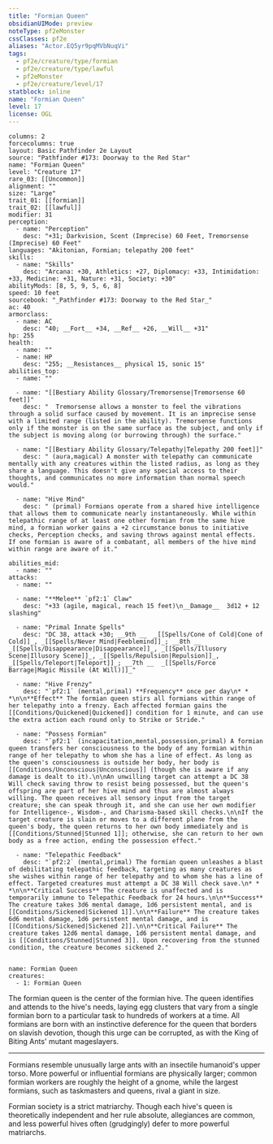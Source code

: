 ```yaml
---
title: "Formian Queen"
obsidianUIMode: preview
noteType: pf2eMonster
cssClasses: pf2e
aliases: "Actor.EQ5yr9pqMVbNuqVi" 
tags:
  - pf2e/creature/type/formian
  - pf2e/creature/type/lawful
  - pf2eMonster
  - pf2e/creature/level/17
statblock: inline
name: "Formian Queen"
level: 17
license: OGL
---
```


```statblock
columns: 2
forcecolumns: true
layout: Basic Pathfinder 2e Layout
source: "Pathfinder #173: Doorway to the Red Star"
name: "Formian Queen"
level: "Creature 17"
rare_03: [[Uncommon]]
alignment: ""
size: "Large"
trait_01: [[formian]]
trait_02: [[lawful]]
modifier: 31
perception:
  - name: "Perception"
    desc: "+31; Darkvision, Scent (Imprecise) 60 Feet, Tremorsense (Imprecise) 60 Feet"
languages: "Akitonian, Formian; telepathy 200 feet"
skills:
  - name: "Skills"
    desc: "Arcana: +30, Athletics: +27, Diplomacy: +33, Intimidation: +33, Medicine: +31, Nature: +31, Society: +30"
abilityMods: [8, 5, 9, 5, 6, 8]
speed: 10 feet
sourcebook: "_Pathfinder #173: Doorway to the Red Star_"
ac: 40
armorclass:
  - name: AC
    desc: "40; __Fort__ +34, __Ref__ +26, __Will__ +31"
hp: 255
health:
  - name: ""
  - name: HP
    desc: "255; __Resistances__ physical 15, sonic 15"
abilities_top:
  - name: ""

  - name: "[[Bestiary Ability Glossary/Tremorsense|Tremorsense 60 feet]]"
    desc: "  Tremorsense allows a monster to feel the vibrations through a solid surface caused by movement. It is an imprecise sense with a limited range (listed in the ability). Tremorsense functions only if the monster is on the same surface as the subject, and only if the subject is moving along (or burrowing through) the surface."

  - name: "[[Bestiary Ability Glossary/Telepathy|Telepathy 200 feet]]"
    desc: " (aura,magical) A monster with telepathy can communicate mentally with any creatures within the listed radius, as long as they share a language. This doesn't give any special access to their thoughts, and communicates no more information than normal speech would."

  - name: "Hive Mind"
    desc: " (primal) Formians operate from a shared hive intelligence that allows them to communicate nearly instantaneously. While within telepathic range of at least one other formian from the same hive mind, a formian worker gains a +2 circumstance bonus to initiative checks, Perception checks, and saving throws against mental effects. If one formian is aware of a combatant, all members of the hive mind within range are aware of it."

abilities_mid:
  - name: ""
attacks:
  - name: ""

  - name: "**Melee** `pf2:1` Claw"
    desc: "+33 (agile, magical, reach 15 feet)\n__Damage__  3d12 + 12 slashing"

  - name: "Primal Innate Spells"
    desc: "DC 38, attack +30; __9th __  _[[Spells/Cone of Cold|Cone of Cold]]_, _[[Spells/Never Mind|Feeblemind]]_; __8th __  _[[Spells/Disappearance|Disappearance]]_, _[[Spells/Illusory Scene|Illusory Scene]]_, _[[Spells/Repulsion|Repulsion]]_, _[[Spells/Teleport|Teleport]]_; __7th __  _[[Spells/Force Barrage|Magic Missile (At Will)]]_"

  - name: "Hive Frenzy"
    desc: "`pf2:1` (mental,primal) **Frequency** once per day\n* * *\n\n**Effect** The formian queen stirs all formians within range of her telepathy into a frenzy. Each affected formian gains the [[Conditions/Quickened|Quickened]] condition for 1 minute, and can use the extra action each round only to Strike or Stride."

  - name: "Possess Formian"
    desc: "`pf2:1` (incapacitation,mental,possession,primal) A formian queen transfers her consciousness to the body of any formian within range of her telepathy to whom she has a line of effect. As long as the queen's consciousness is outside her body, her body is [[Conditions/Unconscious|Unconscious]] (though she is aware if any damage is dealt to it).\n\nAn unwilling target can attempt a DC 38 Will check saving throw to resist being possessed, but the queen's offspring are part of her hive mind and thus are almost always willing. The queen receives all sensory input from the target creature; she can speak through it, and she can use her own modifier for Intelligence-, Wisdom-, and Charisma-based skill checks.\n\nIf the target creature is slain or moves to a different plane from the queen's body, the queen returns to her own body immediately and is [[Conditions/Stunned|Stunned 1]]; otherwise, she can return to her own body as a free action, ending the possession effect."

  - name: "Telepathic Feedback"
    desc: "`pf2:2` (mental,primal) The formian queen unleashes a blast of debilitating telepathic feedback, targeting as many creatures as she wishes within range of her telepathy and to whom she has a line of effect. Targeted creatures must attempt a DC 38 Will check save.\n* * *\n\n**Critical Success** The creature is unaffected and is temporarily immune to Telepathic Feedback for 24 hours.\n\n**Success** The creature takes 3d6 mental damage, 1d6 persistent mental, and is [[Conditions/Sickened|Sickened 1]].\n\n**Failure** The creature takes 6d6 mental damage, 1d6 persistent mental damage, and is [[Conditions/Sickened|Sickened 2]].\n\n**Critical Failure** The creature takes 12d6 mental damage, 1d6 persistent mental damage, and is [[Conditions/Stunned|Stunned 3]]. Upon recovering from the stunned condition, the creature becomes sickened 2."
 
```

```encounter-table
name: Formian Queen
creatures:
  - 1: Formian Queen
```



The formian queen is the center of the formian hive. The queen identifies and attends to the hive's needs, laying egg clusters that vary from a single formian born to a particular task to hundreds of workers at a time. All formians are born with an instinctive deference for the queen that borders on slavish devotion, though this urge can be corrupted, as with the King of Biting Ants' mutant mageslayers.

* * *

Formians resemble unusually large ants with an insectile humanoid's upper torso. More powerful or influential formians are physically larger; common formian workers are roughly the height of a gnome, while the largest formians, such as taskmasters and queens, rival a giant in size.

Formian society is a strict matriarchy. Though each hive's queen is theoretically independent and her rule absolute, allegiances are common, and less powerful hives often (grudgingly) defer to more powerful matriarchs.
